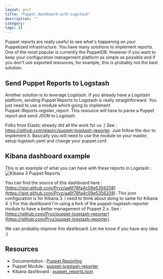 ```yaml
---
layout: post
title: "Puppet dashboard with Logstash"
description: ""
category: 
tags: []
---
```


Puppet reports are really useful to see what's happening on your Puppetized infrastructure. You have many solutions to implement reports. One of the most popular is currently the PuppetDB. However if
you want to keep your configuration management platform as simple as possible and if you don't use exported resources, for example, this is probably not the best solution.

## Send Puppet Reports to Logstash

Another solution is to leverage Logstash. If you already have a Logstash platform, sending Puppet Reports to Logstash is really straigthforward. You just need to use a module which going to
implement Puppet::Reports.register_report. This resource will have to parse a Puppet report and send JSON to Logstash.

Folks from Elastic already did all the work for us :) See : https://github.com/elastic/puppet-logstash-reporter. Just follow the doc to implement it. Basically you will need to use the module on your
master, setup logstash.yaml and change your puppet.conf.

## Kibana dashboard example

This is an example of what you can have with these reports in Logstash :
![Kibana 3 Puppet Reports](/assets/screenshot.jpg)

You can find the source of this dashboard here : [https://gist.github.com/Pryz/aa6f78fa4c09e5356208](https://gist.github.com/Pryz/aa6f78fa4c09e5356208). This json configuration is for Kibana 3. I need to think about doing to same for Kibana 4 :)
For this dashboard I'm using a fork of the puppet-logstash-reporter module to have a better management of Puppet 2.x. See : [https://github.com/Pryz/puppet-logstash-reporter](https://github.com/Pryz/puppet-logstash-reporter).

We can probably improve this dashboard. Let me know if you have any idea :)

## Resources

* Documentation : [Puppet Reporting](https://docs.puppetlabs.com/guides/reporting.html)
* Puppet Module : [puppet-logstash-reporter](https://github.com/elastic/puppet-logstash-reporter)
* Kibana dashboard : [puppet_reports.json](https://gist.github.com/Pryz/aa6f78fa4c09e5356208)
